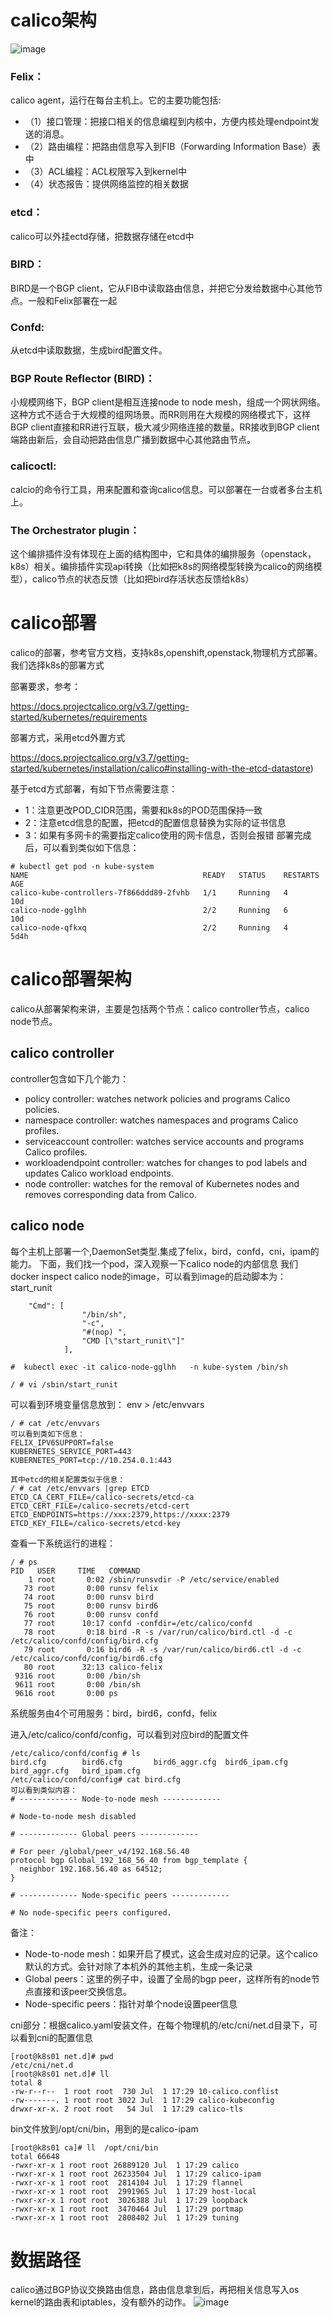 # calico架构
![image](https://github.com/zhaoshouzhong/Calico/raw/master/images/calico.jpg)

### Felix：
calico agent，运行在每台主机上。它的主要功能包括:
- （1）接口管理：把接口相关的信息编程到内核中，方便内核处理endpoint发送的消息。
- （2）路由编程：把路由信息写入到FIB（Forwarding Information Base）表中
- （3）ACL编程：ACL权限写入到kernel中
- （4）状态报告：提供网络监控的相关数据
### etcd：
calico可以外挂ectd存储，把数据存储在etcd中
### BIRD：
BIRD是一个BGP client，它从FIB中读取路由信息，并把它分发给数据中心其他节点。一般和Felix部署在一起
### Confd: 
从etcd中读取数据，生成bird配置文件。
### BGP Route Reflector (BIRD)：
小规模网络下，BGP client是相互连接node to node mesh，组成一个网状网络。这种方式不适合于大规模的组网场景。而RR则用在大规模的网络模式下，这样BGP client直接和RR进行互联，极大减少网络连接的数量。RR接收到BGP client端路由新后，会自动把路由信息广播到数据中心其他路由节点。
### calicoctl: 
calcio的命令行工具，用来配置和查询calico信息。可以部署在一台或者多台主机上。
### The Orchestrator plugin：
这个编排插件没有体现在上面的结构图中，它和具体的编排服务（openstack，k8s）相关。编排插件实现api转换（比如把k8s的网络模型转换为calico的网络模型），calico节点的状态反馈（比如把bird存活状态反馈给k8s）
# calico部署
calico的部署，参考官方文档，支持k8s,openshift,openstack,物理机方式部署。我们选择k8s的部署方式

部署要求，参考：

https://docs.projectcalico.org/v3.7/getting-started/kubernetes/requirements

部署方式，采用etcd外置方式

https://docs.projectcalico.org/v3.7/getting-started/kubernetes/installation/calico#installing-with-the-etcd-datastore)

基于etcd方式部署，有如下节点需要注意：
- 1：注意更改POD_CIDR范围，需要和k8s的POD范围保持一致
- 2：注意etcd信息的配置，把etcd的配置信息替换为实际的证书信息
- 3：如果有多网卡的需要指定calico使用的网卡信息，否则会报错
部署完成后，可以看到类似如下信息：
```
# kubectl get pod -n kube-system
NAME                                       READY   STATUS    RESTARTS   AGE
calico-kube-controllers-7f866ddd89-2fvhb   1/1     Running   4          10d
calico-node-gglhh                          2/2     Running   6          10d
calico-node-qfkxq                          2/2     Running   4          5d4h
```
# calico部署架构
calico从部署架构来讲，主要是包括两个节点：calico controller节点，calico node节点。
## calico controller
controller包含如下几个能力：
- policy controller: watches network policies and programs Calico policies.
- namespace controller: watches namespaces and programs Calico profiles.
- serviceaccount controller: watches service accounts and programs Calico profiles.
- workloadendpoint controller: watches for changes to pod labels and updates Calico workload endpoints.
- node controller: watches for the removal of Kubernetes nodes and removes corresponding data from Calico.
## calico node
每个主机上部署一个,DaemonSet类型.集成了felix，bird，confd，cni，ipam的能力。
下面，我们找一个pod，深入观察一下calico node的内部信息
我们 docker inspect calico node的image，可以看到image的启动脚本为：start_runit
```
    "Cmd": [
                "/bin/sh",
                "-c",
                "#(nop) ",
                "CMD [\"start_runit\"]"
            ],
```
```
#  kubectl exec -it calico-node-gglhh   -n kube-system /bin/sh

/ # vi /sbin/start_runit
```
可以看到环境变量信息放到：
env > /etc/envvars
```
/ # cat /etc/envvars
可以看到类如下信息：
FELIX_IPV6SUPPORT=false
KUBERNETES_SERVICE_PORT=443
KUBERNETES_PORT=tcp://10.254.0.1:443

其中etcd的相关配置类似于信息：
/ # cat /etc/envvars |grep ETCD
ETCD_CA_CERT_FILE=/calico-secrets/etcd-ca
ETCD_CERT_FILE=/calico-secrets/etcd-cert
ETCD_ENDPOINTS=https://xxx:2379,https://xxxx:2379
ETCD_KEY_FILE=/calico-secrets/etcd-key
```
查看一下系统运行的进程：
```
/ # ps
PID   USER     TIME   COMMAND
    1 root       0:02 /sbin/runsvdir -P /etc/service/enabled
   73 root       0:00 runsv felix
   74 root       0:00 runsv bird
   75 root       0:00 runsv bird6
   76 root       0:00 runsv confd
   77 root      10:17 confd -confdir=/etc/calico/confd
   78 root       0:18 bird -R -s /var/run/calico/bird.ctl -d -c /etc/calico/confd/config/bird.cfg
   79 root       0:16 bird6 -R -s /var/run/calico/bird6.ctl -d -c /etc/calico/confd/config/bird6.cfg
   80 root      32:13 calico-felix
 9316 root       0:00 /bin/sh
 9611 root       0:00 /bin/sh
 9616 root       0:00 ps
 ```
系统服务由4个可用服务：bird，bird6，confd，felix

进入/etc/calico/confd/config，可以看到对应bird的配置文件
```
/etc/calico/confd/config # ls
bird.cfg        bird6.cfg       bird6_aggr.cfg  bird6_ipam.cfg  bird_aggr.cfg   bird_ipam.cfg
/etc/calico/confd/config# cat bird.cfg
可以看到类似内容：
# ------------- Node-to-node mesh -------------

# Node-to-node mesh disabled

# ------------- Global peers -------------

# For peer /global/peer_v4/192.168.56.40
protocol bgp Global_192_168_56_40 from bgp_template {
  neighbor 192.168.56.40 as 64512;
}

# ------------- Node-specific peers -------------

# No node-specific peers configured.

```
备注：
- Node-to-node mesh：如果开启了模式，这会生成对应的记录。这个calico默认的方式。会针对除了本机外的其他主机，生成一条记录
- Global peers：这里的例子中，设置了全局的bgp peer，这样所有的node节点直接和该peer交换信息。
- Node-specific peers：指针对单个node设置peer信息

cni部分：根据calico.yaml安装文件，在每个物理机的/etc/cni/net.d目录下，可以看到cni的配置信息
```
[root@k8s01 net.d]# pwd
/etc/cni/net.d
[root@k8s01 net.d]# ll
total 8
-rw-r--r--  1 root root  730 Jul  1 17:29 10-calico.conflist
-rw-------. 1 root root 3022 Jul  1 17:29 calico-kubeconfig
drwxr-xr-x. 2 root root   54 Jul  1 17:29 calico-tls
```
bin文件放到/opt/cni/bin，用到的是calico-ipam
```
[root@k8s01 ca]# ll  /opt/cni/bin
total 66648
-rwxr-xr-x 1 root root 26889120 Jul  1 17:29 calico
-rwxr-xr-x 1 root root 26233504 Jul  1 17:29 calico-ipam
-rwxr-xr-x 1 root root  2814104 Jul  1 17:29 flannel
-rwxr-xr-x 1 root root  2991965 Jul  1 17:29 host-local
-rwxr-xr-x 1 root root  3026388 Jul  1 17:29 loopback
-rwxr-xr-x 1 root root  3470464 Jul  1 17:29 portmap
-rwxr-xr-x 1 root root  2808402 Jul  1 17:29 tuning

```

# 数据路径

calico通过BGP协议交换路由信息，路由信息拿到后，再把相关信息写入os kernel的路由表和iptables，没有额外的动作。
![image](https://github.com/zhaoshouzhong/Calico/raw/master/images/datapath.JPG)
